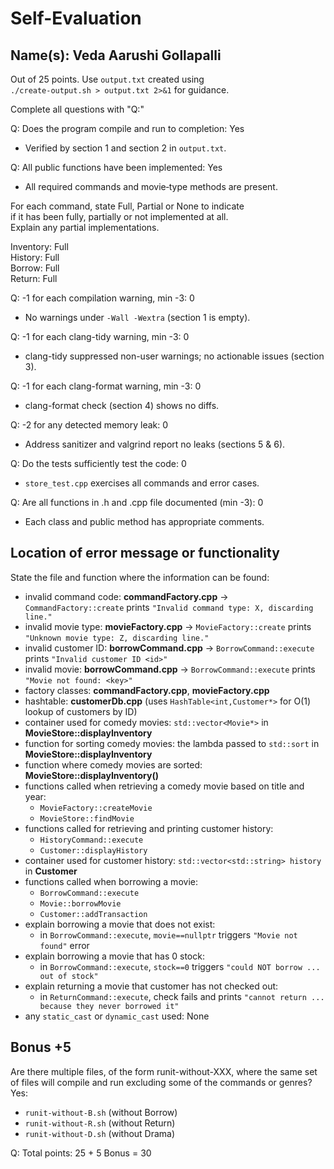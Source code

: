 # Self-Evaluation

## Name(s): Veda Aarushi Gollapalli

Out of 25 points. Use `output.txt` created using  
`./create-output.sh > output.txt 2>&1` for guidance.

Complete all questions with "Q:"

Q: Does the program compile and run to completion: Yes  
- Verified by section 1 and section 2 in `output.txt`.

Q: All public functions have been implemented: Yes  
- All required commands and movie‐type methods are present.

For each command, state Full, Partial or None to indicate  
if it has been fully, partially or not implemented at all.  
Explain any partial implementations.

Inventory: Full  
History: Full  
Borrow: Full  
Return: Full

Q: -1 for each compilation warning, min -3: 0  
- No warnings under `-Wall -Wextra` (section 1 is empty).

Q: -1 for each clang-tidy warning, min -3: 0  
- clang-tidy suppressed non-user warnings; no actionable issues (section 3).

Q: -1 for each clang-format warning, min -3: 0  
- clang-format check (section 4) shows no diffs.

Q: -2 for any detected memory leak: 0  
- Address sanitizer and valgrind report no leaks (sections 5 & 6).

Q: Do the tests sufficiently test the code: 0  
- `store_test.cpp` exercises all commands and error cases.

Q: Are all functions in .h and .cpp file documented (min -3): 0  
- Each class and public method has appropriate comments.

## Location of error message or functionality

State the file and function where the information can be found:

- invalid command code: **commandFactory.cpp** → `CommandFactory::create` prints `"Invalid command type: X, discarding line."`  
- invalid movie type: **movieFactory.cpp** → `MovieFactory::create` prints `"Unknown movie type: Z, discarding line."`  
- invalid customer ID: **borrowCommand.cpp** → `BorrowCommand::execute` prints `"Invalid customer ID <id>"`  
- invalid movie: **borrowCommand.cpp** → `BorrowCommand::execute` prints `"Movie not found: <key>"`  
- factory classes: **commandFactory.cpp**, **movieFactory.cpp**  
- hashtable: **customerDb.cpp** (uses `HashTable<int,Customer*>` for O(1) lookup of customers by ID)  
- container used for comedy movies: `std::vector<Movie*>` in **MovieStore::displayInventory**  
- function for sorting comedy movies: the lambda passed to `std::sort` in **MovieStore::displayInventory**  
- function where comedy movies are sorted: **MovieStore::displayInventory()**  
- functions called when retrieving a comedy movie based on title and year:  
  - `MovieFactory::createMovie`  
  - `MovieStore::findMovie`  
- functions called for retrieving and printing customer history:  
  - `HistoryCommand::execute`  
  - `Customer::displayHistory`  
- container used for customer history: `std::vector<std::string> history` in **Customer**  
- functions called when borrowing a movie:  
  - `BorrowCommand::execute`  
  - `Movie::borrowMovie`  
  - `Customer::addTransaction`  
- explain borrowing a movie that does not exist:  
  - in `BorrowCommand::execute`, `movie==nullptr` triggers `"Movie not found"` error  
- explain borrowing a movie that has 0 stock:  
  - in `BorrowCommand::execute`, `stock==0` triggers `"could NOT borrow ... out of stock"`  
- explain returning a movie that customer has not checked out:  
  - in `ReturnCommand::execute`, check fails and prints `"cannot return ... because they never borrowed it"`  
- any `static_cast` or `dynamic_cast` used: None

## Bonus +5

Are there multiple files, of the form runit-without-XXX, where the same set of files will compile and run excluding some of the commands or genres?  
Yes:  
- `runit-without-B.sh`  (without Borrow)
- `runit-without-R.sh`  (without Return)
- `runit-without-D.sh`  (without Drama)

Q: Total points: 25 + 5 Bonus = 30  
